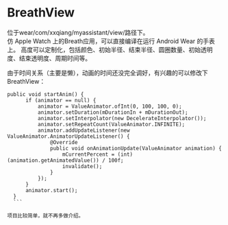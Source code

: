 # BreathView
  位于wear/com/xxqiang/myassistant/view/路径下。  
  仿 Apple Watch 上的Breath应用，可以直接编译在运行 Android Wear 的手表上。
  高度可以定制化，包括颜色、初始半径、结束半径、圆圈数量、初始透明度、结束透明度、周期时间等。

  由于时间关系（主要是懒），动画的时间还没完全调好，有兴趣的可以修改下BreathView：
  ```
  public void startAnim() {
        if (animator == null) {
            animator = ValueAnimator.ofInt(0, 100, 100, 0);
            animator.setDuration(mDurationIn + mDurationOut);
            animator.setInterpolator(new DecelerateInterpolator());
            animator.setRepeatCount(ValueAnimator.INFINITE);
            animator.addUpdateListener(new ValueAnimator.AnimatorUpdateListener() {
                @Override
                public void onAnimationUpdate(ValueAnimator animation) {
                    mCurrentPercent = (int) (animation.getAnimatedValue()) / 100f;
                    invalidate();
                }
            });
        }
        animator.start();
    }
    ```
  
  项目比较简单，就不再多做介绍。
